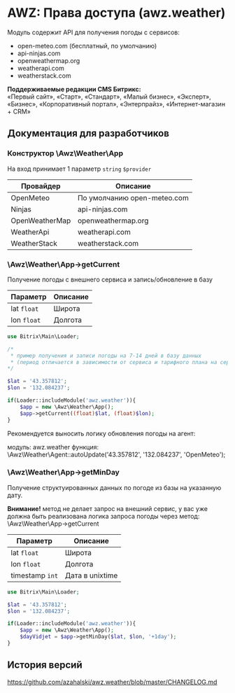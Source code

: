 # AWZ: Права доступа (awz.weather)

<!-- desc-start -->

Модуль содержит API для получения погоды с сервисов:

* open-meteo.com (бесплатный, по умолчанию)
* api-ninjas.com
* openweathermap.org
* weatherapi.com
* weatherstack.com

**Поддерживаемые редакции CMS Битрикс:**<br>
«Первый сайт», «Старт», «Стандарт», «Малый бизнес», «Эксперт», «Бизнес», «Корпоративный портал», «Энтерпрайз», «Интернет-магазин + CRM»

<!-- desc-end -->

## Документация для разработчиков

<!-- dev-start -->

### Конструктор \Awz\Weather\App

На вход принимает 1 параметр `string` `$provider`

| Провайдер      | Описание                    |
|----------------|-----------------------------|
| OpenMeteo      | По умолчанию open-meteo.com |
| Ninjas         | api-ninjas.com              |
| OpenWeatherMap | openweathermap.org          |
| WeatherApi     | weatherapi.com              |
| WeatherStack   | weatherstack.com            |

### \Awz\Weather\App->getCurrent

Получение погоды с внешнего сервиса и запись/обновление в базу

| Параметр      | Описание |
|---------------|----------|
| lat `float`   | Широта   |
| lon `float`   | Долгота  |

```php
use Bitrix\Main\Loader;

/*
 * пример получения и записи погоды на 7-14 дней в базу данных
 * (период отличается в зависимости от сервиса и тарифного плана на сервисе)
*/

$lat = '43.357812';
$lon = '132.084237';

if(Loader::includeModule('awz.weather')){
    $app = new \Awz\Weather\App();
    $app->getCurrent((float)$lat, (float)$lon);
}

```

Рекомендуется выносить логику обновления погоды на агент:

модуль: awz.weather
функция: \\Awz\\Weather\\Agent::autoUpdate('43.357812', '132.084237', 'OpenMeteo');

### \Awz\Weather\App->getMinDay

Получение структуированных данных по погоде из базы на указанную дату. 

**Внимание!** метод не делает запрос на внешний сервис, 
у вас уже должна быть реализована логика запроса погоды через метод: \Awz\Weather\App->getCurrent

| Параметр        | Описание        |
|-----------------|-----------------|
| lat `float`     | Широта          |
| lon `float`     | Долгота         |
| timestamp `int` | Дата в unixtime |

```php
use Bitrix\Main\Loader;

$lat = '43.357812';
$lon = '132.084237';

if(Loader::includeModule('awz.weather')){
    $app = new \Awz\Weather\App();
    $dayVidjet = $app->getMinDay($lat, $lon, '+1day');
}

```

<!-- dev-end -->

<!-- cl-start -->
## История версий

https://github.com/azahalski/awz.weather/blob/master/CHANGELOG.md

<!-- cl-end -->